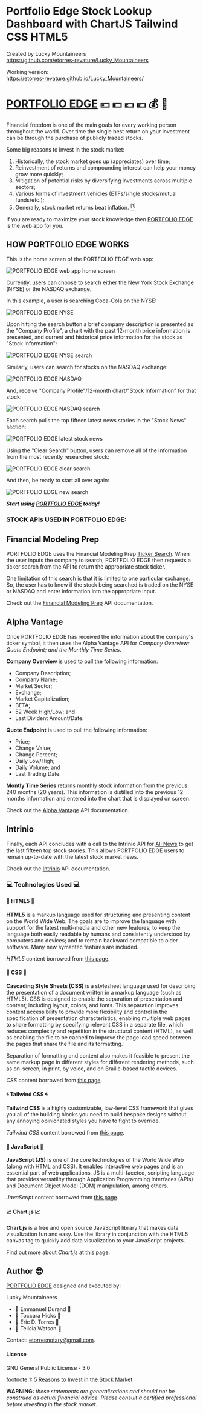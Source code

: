 # Portfolio Edge Stock Lookup Dashboard with ChartJS Tailwind CSS HTML5

Created by Lucky Mountaineers  
https://github.com/etorres-revature/Lucky_Mountaineers

Working version:  
https://etorres-revature.github.io/Lucky_Mountaineers/


# [PORTFOLIO EDGE](https://etorres-revature.github.io/Lucky_Mountaineers/) :yen: :dollar: :pound: :euro: :moneybag: :money_with_wings:

Financial freedom is one of the main goals for every working person throughout the world.  Over time the single best return on your investment can be through the purchase of publicly traded stocks.  

Some big reasons to invest in the stock market:

1. Historically, the stock market goes up (appreciates) over time;
1. Reinvestment of returns and compounding interest can help your money grow more quickly;
1. Mitigation of potential risks by diversifying investments across multiple sectors;
1. Various forms of investment vehicles (ETFs/single stocks/mutual funds/etc.);
1. Generally, stock market returns beat inflation. <a href="#footnote1"><sup>[1]</sup></a>

If you are ready to maximize your stock knowledge then [PORTFOLIO EDGE](https://etorres-revature.github.io/Lucky_Mountaineers/) is the web app for you.

## HOW PORTFOLIO EDGE WORKS 
 
This is the home screen of the PORTFOLIO EDGE web app:

![PORTFOLIO EDGE web app home screen](./assets/screenshots/stock-app-home.png)

Currently, users can choose to search either the New York Stock Exchange (NYSE) or the NASDAQ exchange.

In this example, a user is searching Coca-Cola on the NYSE:

![PORTFOLIO EDGE NYSE](./assets/screenshots/stock-app-nyse.png)

Upon hitting the search button a brief company description is presented as the "Company Profile", a chart with the past 12-month price information is presented, and current and historical price information for the stock as "Stock Information":

![PORTFOLIO EDGE NYSE search](./assets/screenshots/stock-app-nyse-search.png)

Similarly, users can search for stocks on the NASDAQ exchange: 

![PORTFOLIO EDGE NASDAQ](./assets/screenshots/stock-app-nasdaq.png)

And, receive "Company Profile"/12-month chart/"Stock Information" for that stock: 

![PORTFOLIO EDGE NASDAQ search](./assets/screenshots/stock-app-nasdaq-search.png)

Each search pulls the top fifteen latest news stories in the "Stock News" section:

![PORTFOLIO EDGE latest stock news](./assets/screenshots/stock-app-latest-news.png)

Using the "Clear Search" button, users can remove all of the information from the most recently researched stock: 

![PORTFOLIO EDGE clear search](./assets/screenshots/stock-app-clear-search.png)

And then, be ready to start all over again:

![PORTFOLIO EDGE new search](./assets/screenshots/stock-app-new-search.png)

***Start using [PORTFOLIO EDGE](https://etorres-revature.github.io/Lucky_Mountaineers/) today!***

### STOCK APIs USED IN PORTFOLIO EDGE:

## Financial Modeling Prep

PORTFOLIO EDGE uses the Financial Modeling Prep [Ticker Search](https://financialmodelingprep.com/developer/docs/#Ticker-Search).  When the user inputs the company to search, PORTFOLIO EDGE then requests a ticker search from the API to return the appropriate stock ticker.  

One limitation of this search is that it is limited to one particular exchange.  So, the user has to know if the stock being searched is traded on the NYSE or NASDAQ and enter information into the appropriate input.

Check out the [Financial Modeling Prep](https://financialmodelingprep.com/developer/docs/) API documentation.

## Alpha Vantage

Once PORTFOLIO EDGE has received the information about the company's ticker symbol, it then uses the Alpha Vantage API for *Company Overview; Quote Endpoint; and the Monthly Time Series*.

**Company Overview** is used to pull the following information: 

* Company Description; 
* Company Name; 
* Market Sector; 
* Exchange; 
* Market Capitalization; 
* BETA; 
* 52 Week High/Low; and
* Last Divident Amount/Date.

**Quote Endpoint** is used to pull the following information: 

* Price;
* Change Value; 
* Change Percent; 
* Daily Low/High; 
* Daily Volume; and
* Last Trading Date.

**Montly Time Series** returns monthly stock information from the previous 240 months (20 years).  This information is distilled into the previous 12 months information and entered into the chart that is displayed on screen.

Check out the [Alpha Vantage](https://www.alphavantage.co/documentation/) API documentation. 

## Intrinio

Finally, each API concludes with a call to the Intrinio API for [All News](https://docs.intrinio.com/documentation/web_api/get_all_company_news_v2) to get the last fifteen top stock stories.  This allows PORTFOLIO EDGE users to remain up-to-date with the latest stock market news.

Check out the [Intrinio](https://docs.intrinio.com/documentation/api_v2/getting_started) API documentation.

### :computer: Technologies Used :computer:

#### :memo: HTML5 :memo:

**HTML5** is a markup language used for structuring and presenting content on the World Wide Web.  The goals are to improve the language with support for the latest multi-media and other new features; to keep the language both easily readable by humans and consistently understood by computers and devices; and to remain backward compatible to older software.  Many new symantec features are included.

*HTML5* content borrowed from <a target="_blank" rel="noopener noreferrer">[this page](https://en.wikipedia.org/wiki/HTML5).</a>

#### :art: CSS :art:

**Cascading Style Sheets (CSS)** is a stylesheet language used for describing the presentation of a document written in a markup language (such as HTML5).  CSS is designed to enable the separation of presentation and content; including layout, colors, and fonts.  This separation improves content accessibility to provide more flexibility and control in the specification of presentation characteristics, enabling multiple web pages to share formatting by specifying relevant CSS in a separate file, which reduces complexity and repetition in the structural content (HTML), as well as enabling the file to be cached to improve the page load speed between the pages that share the file and its formatting.

Separation of formatting and content also makes it feasible to present the same markup page in different styles for different rendering methods, such as on-screen, in print, by voice, and on Braille-based tactile devices. 

*CSS* content borrowed from <a target="_blank" rel="noopener noreferrer">[this page](https://en.wikipedia.org/wiki/Cascading_Style_Sheets).</a>

#### :cyclone: Tailwind CSS :cyclone:

**Tailwind CSS** is a highly customizable, low-level CSS framework that gives you all of the building blocks you need to build bespoke designs without any annoying opinionated styles you have to fight to override.

*Tailwind CSS* content borrowed from <a target="_blank" rel="noopener noreferrer">[this page](https://tailwindcss.com/).</a>

#### :sparkler: JavaScript :sparkler:

**JavaScript (JS)** is one of the core technologies of the World Wide Web (along with HTML and CSS). It enables interactive web pages and is an essential part of web applications.  JS is a multi-faceted, scripting language that provides versatility through Application Programming Interfaces (APIs) and Document Object Model (DOM) manipulation, among others.

*JavaScript* content borrowed from <a target="_blank" rel="noopener noreferrer">[this page](https://en.wikipedia.org/wiki/JavaScript).</a>

#### :chart_with_upwards_trend: Chart.js :chart_with_upwards_trend:

**Chart.js** is a free and open source JavaScript library that makes data visualization fun and easy.  Use the library in conjunction with the HTML5 canvas tag to quickly add data visualization to your JavaScript projects. 

Find out more about *Chart.js* at <a target="_blank" rel="noopener noreferrer">[this page](https://www.chartjs.org/docs/latest/).

## Author :sunglasses:

[PORTFOLIO EDGE](https://etorres-revature.github.io/Lucky_Mountaineers/) designed and executed by:

Lucky Mountaineers

* :cookie: Emmanuel Durand :cookie:
* :gem: Toccara Hicks :gem:
* :green_heart: Eric D. Torres :green_heart:
* :rainbow: Telicia Watson :rainbow:

Contact: etorresnotary@gmail.com. 

#### License

GNU General Public License - 3.0

<a name="Footnote1">[footnote 1:  5 Reasons to Invest in the Stock Market](https://money.usnews.com/investing/articles/2017-04-12/5-reasons-to-invest-in-the-stock-market)</a>

**WARNING:** *these statements are generalizations and should not be construed as actual financial advice.  Please consult a certified professional before investing in the stock market.*